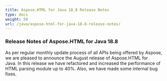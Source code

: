 ```yaml
---
title: Aspose.HTML for Java 18.8 Release Notes
type: docs
weight: 50
url: /java/aspose-html-for-java-18-8-release-notes/
---
```


### **Release Notes of Aspose.HTML for Java 18.8** ### 
As per regular monthly update process of all APIs being offered by Aspose, we are pleased to announce the August release of Aspose.HTML for Java. In this release we have refactored and increased the performance of HTML parsing module up to 40%. Also, we have made some internal bug fixes.
